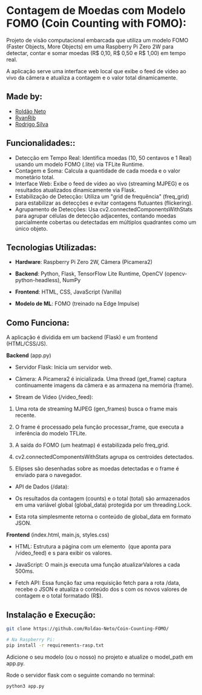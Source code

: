 # Contagem de Moedas com Modelo FOMO (Coin Counting with FOMO):

Projeto de visão computacional embarcada que utiliza um modelo FOMO (Faster Objects, More Objects) em uma Raspberry Pi Zero 2W para detectar, contar e somar moedas (R$ 0,10, R$ 0,50 e R$ 1,00) em tempo real.

A aplicação serve uma interface web local que exibe o feed de vídeo ao vivo da câmera e atualiza a contagem e o valor total dinamicamente.

## Made by:

- <a href="https://github.com/Roldao-Neto" target="_blank">Roldão Neto</a>
- <a href="https://github.com/iRyanRib" target="_blank">RyanRib</a>
- <a href="https://github.com/rodrigowillsilva" target="_blank">Rodrigo Silva</a>

## Funcionalidades::

- Detecção em Tempo Real: Identifica moedas (10, 50 centavos e 1 Real) usando um modelo FOMO (.lite) via TFLite Runtime.
- Contagem e Soma: Calcula a quantidade de cada moeda e o valor monetário total.
- Interface Web: Exibe o feed de vídeo ao vivo (streaming MJPEG) e os resultados atualizados dinamicamente via Flask.
- Estabilização de Detecção: Utiliza um "grid de frequência" (freq_grid) para estabilizar as detecções e evitar contagens flutuantes (flickering).
- Agrupamento de Detecções: Usa cv2.connectedComponentsWithStats para agrupar células de detecção adjacentes, contando moedas parcialmente cobertas ou detectadas em múltiplos quadrantes como um único objeto.

## Tecnologias Utilizadas:

- **Hardware**: Raspberry Pi Zero 2W, Câmera (Picamera2)

- **Backend**: Python, Flask, TensorFlow Lite Runtime, OpenCV (opencv-python-headless), NumPy

- **Frontend**: HTML, CSS, JavaScript (Vanilla)

- **Modelo de ML**: FOMO (treinado na Edge Impulse)

## Como Funciona:

A aplicação é dividida em um backend (Flask) e um frontend (HTML/CSS/JS).

**Backend** (app.py)
- Servidor Flask: Inicia um servidor web.

- Câmera: A Picamera2 é inicializada. Uma thread (get_frame) captura continuamente imagens da câmera e as armazena na memória (frame).

- Stream de Vídeo (/video_feed):

1) Uma rota de streaming MJPEG (gen_frames) busca o frame mais recente.

2) O frame é processado pela função processar_frame, que executa a inferência do modelo TFLite.

3) A saída do FOMO (um heatmap) é estabilizada pelo freq_grid.

4) cv2.connectedComponentsWithStats agrupa os centroides detectados.

5) Elipses são desenhadas sobre as moedas detectadas e o frame é enviado para o navegador.

- API de Dados (/data):

- Os resultados da contagem (counts) e o total (total) são armazenados em uma variável global (global_data) protegida por um threading.Lock.

- Esta rota simplesmente retorna o conteúdo de global_data em formato JSON.

**Frontend** (index.html, main.js, styles.css)
- HTML: Estrutura a página com um elemento <img> (que aponta para /video_feed) e <span>s para exibir os valores.

- JavaScript: O main.js executa uma função atualizarValores a cada 500ms.

- Fetch API: Essa função faz uma requisição fetch para a rota /data, recebe o JSON e atualiza o conteúdo dos <span>s com os novos valores de contagem e o total formatado (R$).

## Instalação e Execução:

```bash
git clone https://github.com/Roldao-Neto/Coin-Counting-FOMO/
```

```bash
# Na Raspberry Pi:
pip install -r requirements-rasp.txt
```

Adicione o seu modelo (ou o nosso) no projeto e atualize o model_path em app.py.

Rode o servidor flask com o seguinte comando no terminal:

```bash
python3 app.py
```
